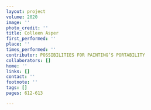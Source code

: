 ```yaml
---
layout: project
volume: 2020
image: ''
photo_credit: ''
title: Colleen Asper
first_performed: ''
place: ''
times_performed: ''
contributor: POSSIBILITIES FOR PAINTING’S PORTABILITY
collaborators: []
home: ''
links: []
contact: ''
footnote: ''
tags: []
pages: 612-613

---
```




